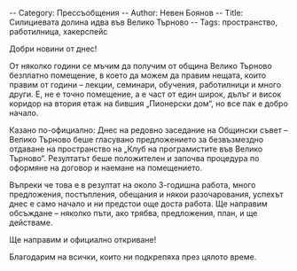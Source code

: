-- Category: Прессъобщения
-- Author: Невен Боянов
-- Title: Силициевата долина идва във Велико Търново
-- Tags: пространство, работилница, хакерспейс

Добри новини от днес!

От няколко години се мъчим да получим от община Велико Търново безплатно помещение, в което да можем да правим нещата, които правим от години – лекции, семинари, обучения, работилници и много други. Е, не е точно помещение, а е част от един широк, дълъг и висок коридор на втория етаж на бившия „Пионерски дом“, но все пак е добро начало.

Казано по-официално: Днес на редовно заседание на Общински съвет – Велико Търново беше гласувано предложението за безвъзмездно отдаване на пространство на „Клуб на програмистите във Велико Търново“. Резултатът беше положителен и започва процедура по оформяне на договор и наемане на помещението.

Въпреки че това е в резултат на около 3-годишна работа, много предложения, постъпления, обещания и някои разочарования, успехът днес е само начало и ни предстои още доста работа. Ще направим обсъждане – няколко пъти, ако трябва, предложения, план, и ще действаме.

Ще направим и официално откриване!

Благодарим на всички, които ни подкрепяха през цялото време.